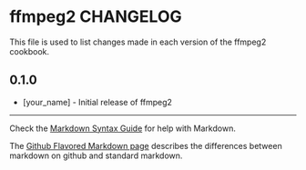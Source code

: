 ffmpeg2 CHANGELOG
=================

This file is used to list changes made in each version of the ffmpeg2 cookbook.

0.1.0
-----
- [your_name] - Initial release of ffmpeg2

- - -
Check the [Markdown Syntax Guide](http://daringfireball.net/projects/markdown/syntax) for help with Markdown.

The [Github Flavored Markdown page](http://github.github.com/github-flavored-markdown/) describes the differences between markdown on github and standard markdown.
